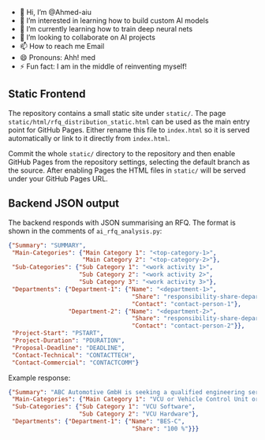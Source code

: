 - 👋 Hi, I’m @Ahmed-aiu
- 👀 I’m interested in learning how to build custom AI models
- 🌱 I’m currently learning how to train deep neural nets
- 💞️ I’m looking to collaborate on AI projects
- 📫 How to reach me Email
- 😄 Pronouns: Ahh! med
- ⚡ Fun fact: I am in the middle of reinventing myself!

<!---
Ahmed-aiu/Ahmed-aiu is a ✨ special ✨ repository because its `README.md` (this file) appears on your GitHub profile.
You can click the Preview link to take a look at your changes.
--->

## Static Frontend

The repository contains a small static site under `static/`. The page
`static/html/rfq_distribution_static.html` can be used as the main entry
point for GitHub Pages. Either rename this file to `index.html` so it is
served automatically or link to it directly from `index.html`.

Commit the whole `static/` directory to the repository and then enable
GitHub Pages from the repository settings, selecting the default branch
as the source. After enabling Pages the HTML files in `static/` will be
served under your GitHub Pages URL.

## Backend JSON output

The backend responds with JSON summarising an RFQ. The format is shown
in the comments of `ai_rfq_analysis.py`:

```json
{"Summary": "SUMMARY",
 "Main-Categories": {"Main Category 1": "<top-category-1>",
                     "Main Category 2": "<top-category-2>"},
 "Sub-Categories": {"Sub Category 1": "<work activity 1>",
                    "Sub Category 2": "<work activity 2>",
                    "Sub Category 3": "<work activity 3>"},
 "Departments": {"Department-1": {"Name": "<department-1>",
                                   "Share": "responsibility-share-department-1",
                                   "Contact": "contact-person-1"},
                 "Department-2": {"Name": "<department-2>",
                                   "Share": "responsibility-share-department-2",
                                   "Contact": "contact-person-2"}},
 "Project-Start": "PSTART",
 "Project-Duration": "PDURATION",
 "Proposal-Deadline": "DEADLINE",
 "Contact-Technical": "CONTACTTECH",
 "Contact-Commercial": "CONTACTCOMM"}
```

Example response:

```json
{"Summary": "ABC Automotive GmbH is seeking a qualified engineering service provider to develop the software of an electric powertrain for a new model of electric SUV ...",
 "Main-Categories": {"Main Category 1": "VCU or Vehicle Control Unit or Powertrain Control Unit or Powertrain Domain Controller"},
 "Sub-Categories": {"Sub Category 1": "VCU Software",
                    "Sub Category 2": "VCU Hardware"},
 "Departments": {"Department-1": {"Name": "BES-C",
                                   "Share": "100 %"}}}
```
